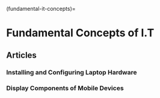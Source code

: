 (fundamental-it-concepts)=

# Fundamental Concepts of I.T

## Articles

### Installing and Configuring Laptop Hardware

### Display Components of Mobile Devices